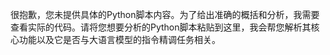 很抱歉，您未提供具体的Python脚本内容。为了给出准确的概括和分析，我需要查看实际的代码。请将您想要分析的Python脚本粘贴到这里，我会帮您解析其核心功能以及它是否与大语言模型的指令精调任务相关。

